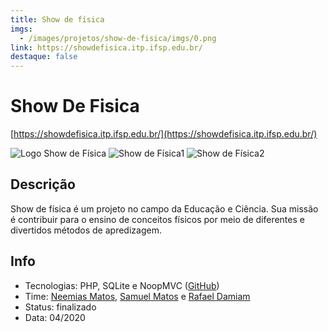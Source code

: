 ```yaml
---
title: Show de física
imgs:
  - /images/projetos/show-de-fisica/imgs/0.png
link: https://showdefisica.itp.ifsp.edu.br/
destaque: false
---
```

# Show De Fisica

[https://showdefisica.itp.ifsp.edu.br/](https://showdefisica.itp.ifsp.edu.br/)

![Logo Show de Física](/projetos/logo-show-de-fisica.png)
![Show de Física1](/projetos/show-de-fisica-img1.png)
![Show de Física2](/projetos/show-de-fisica-img2.png)

## Descrição

Show de física é um projeto no campo da Educação e Ciência. Sua missão é contribuir para o ensino de conceitos físicos por meio de diferentes e divertidos métodos de apredizagem.

## Info

- Tecnologias: PHP, SQLite e NoopMVC ([GitHub](https://github.com/fabsoftwareitp/showdefisica.itp.ifsp.edu.br))
- Time: [Neemias Matos](/membros/neemias-matos), [Samuel Matos](/membros/samuel-matos) e [Rafael Damiam](/membros/rafael-damiam)
- Status: finalizado
- Data: 04/2020
